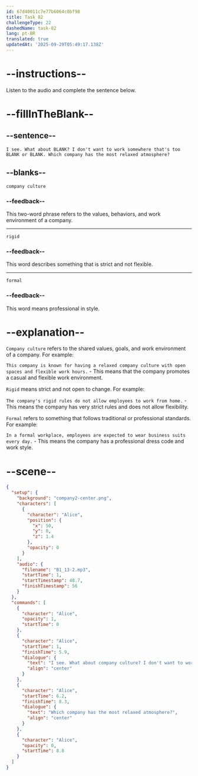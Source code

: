 ```yaml
---
id: 67d40011c7e77b6064c0bf98
title: Task 82
challengeType: 22
dashedName: task-82
lang: pt-BR
translated: true
updatedAt: '2025-09-29T05:49:17.138Z'
---
```


<!-- (Audio) Alice: I see. What about company culture? I don't want to work somewhere that's too rigid or formal. Which company has the most relaxed atmosphere? -->

# --instructions--

Listen to the audio and complete the sentence below.

# --fillInTheBlank--

## --sentence--

`I see. What about BLANK? I don't want to work somewhere that's too BLANK or BLANK. Which company has the most relaxed atmosphere?`

## --blanks--

`company culture`

### --feedback--

This two-word phrase refers to the values, behaviors, and work environment of a company.

---

`rigid`

### --feedback--

This word describes something that is strict and not flexible.

---

`formal`

### --feedback--

This word means professional in style.

# --explanation--

`Company culture` refers to the shared values, goals, and work environment of a company. For example:  

`This company is known for having a relaxed company culture with open spaces and flexible work hours.` - This means that the company promotes a casual and flexible work environment.

`Rigid` means strict and not open to change. For example:  

`The company's rigid rules do not allow employees to work from home.` - This means the company has very strict rules and does not allow flexibility.

`Formal` refers to something that follows traditional or professional standards. For example:  

`In a formal workplace, employees are expected to wear business suits every day.` - This means the company has a professional dress code and work style.

# --scene--

```json
{
  "setup": {
    "background": "company2-center.png",
    "characters": [
      {
        "character": "Alice",
        "position": {
          "x": 50,
          "y": 0,
          "z": 1.4
        },
        "opacity": 0
      }
    ],
    "audio": {
      "filename": "B1_13-2.mp3",
      "startTime": 1,
      "startTimestamp": 48.7,
      "finishTimestamp": 56
    }
  },
  "commands": [
    {
      "character": "Alice",
      "opacity": 1,
      "startTime": 0
    },
    {
      "character": "Alice",
      "startTime": 1,
      "finishTime": 5.9,
      "dialogue": {
        "text": "I see. What about company culture? I don't want to work somewhere that's too rigid or formal.",
        "align": "center"
      }
    },
    {
      "character": "Alice",
      "startTime": 6.2,
      "finishTime": 8.3,
      "dialogue": {
        "text": "Which company has the most relaxed atmosphere?",
        "align": "center"
      }
    },
    {
      "character": "Alice",
      "opacity": 0,
      "startTime": 8.8
    }
  ]
}
```
